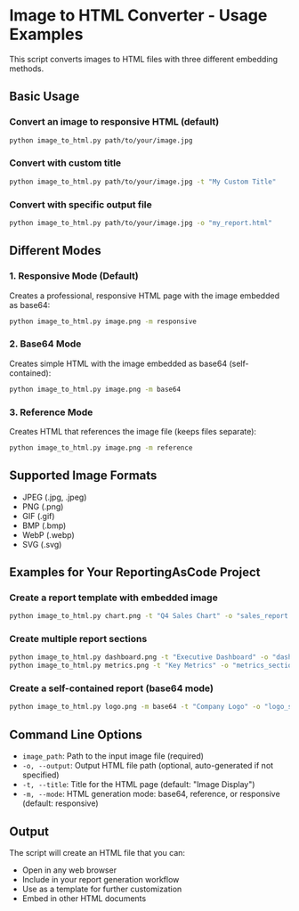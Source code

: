 # Image to HTML Converter - Usage Examples

This script converts images to HTML files with three different embedding methods.

## Basic Usage

### Convert an image to responsive HTML (default)
```bash
python image_to_html.py path/to/your/image.jpg
```

### Convert with custom title
```bash
python image_to_html.py path/to/your/image.jpg -t "My Custom Title"
```

### Convert with specific output file
```bash
python image_to_html.py path/to/your/image.jpg -o "my_report.html"
```

## Different Modes

### 1. Responsive Mode (Default)
Creates a professional, responsive HTML page with the image embedded as base64:
```bash
python image_to_html.py image.png -m responsive
```

### 2. Base64 Mode
Creates simple HTML with the image embedded as base64 (self-contained):
```bash
python image_to_html.py image.png -m base64
```

### 3. Reference Mode
Creates HTML that references the image file (keeps files separate):
```bash
python image_to_html.py image.png -m reference
```

## Supported Image Formats

- JPEG (.jpg, .jpeg)
- PNG (.png)
- GIF (.gif)
- BMP (.bmp)
- WebP (.webp)
- SVG (.svg)

## Examples for Your ReportingAsCode Project

### Create a report template with embedded image
```bash
python image_to_html.py chart.png -t "Q4 Sales Chart" -o "sales_report.html"
```

### Create multiple report sections
```bash
python image_to_html.py dashboard.png -t "Executive Dashboard" -o "dashboard_section.html"
python image_to_html.py metrics.png -t "Key Metrics" -o "metrics_section.html"
```

### Create a self-contained report (base64 mode)
```bash
python image_to_html.py logo.png -m base64 -t "Company Logo" -o "logo_section.html"
```

## Command Line Options

- `image_path`: Path to the input image file (required)
- `-o, --output`: Output HTML file path (optional, auto-generated if not specified)
- `-t, --title`: Title for the HTML page (default: "Image Display")
- `-m, --mode`: HTML generation mode: base64, reference, or responsive (default: responsive)

## Output

The script will create an HTML file that you can:
- Open in any web browser
- Include in your report generation workflow
- Use as a template for further customization
- Embed in other HTML documents
